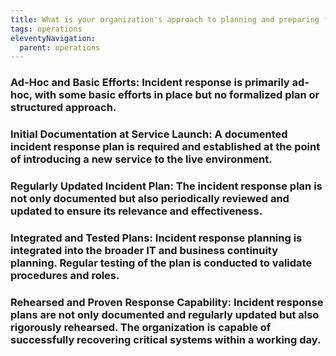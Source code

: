```yaml
---
title: What is your organization's approach to planning and preparing for incident response?
tags: operations
eleventyNavigation:
  parent: operations
---
```


### **Ad-Hoc and Basic Efforts:** Incident response is primarily ad-hoc, with some basic efforts in place but no formalized plan or structured approach.

### **Initial Documentation at Service Launch:** A documented incident response plan is required and established at the point of introducing a new service to the live environment.

### **Regularly Updated Incident Plan:** The incident response plan is not only documented but also periodically reviewed and updated to ensure its relevance and effectiveness.

### **Integrated and Tested Plans:** Incident response planning is integrated into the broader IT and business continuity planning. Regular testing of the plan is conducted to validate procedures and roles.

### **Rehearsed and Proven Response Capability:** Incident response plans are not only documented and regularly updated but also rigorously rehearsed. The organization is capable of successfully recovering critical systems within a working day.
